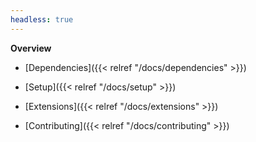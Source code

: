 ```yaml
---
headless: true
---
```


**Overview**

- [Dependencies]({{< relref "/docs/dependencies" >}})

- [Setup]({{< relref "/docs/setup" >}})

- [Extensions]({{< relref "/docs/extensions" >}})

- [Contributing]({{< relref "/docs/contributing" >}})
